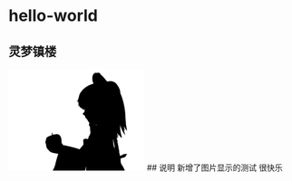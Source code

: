 # hello-world
## 灵梦镇楼
<img whith="240" height="180" src="https://github.com/Mqy2000/hello-world/blob/master/cover.jpg"/>
## 说明
新增了图片显示的测试<tr>
很快乐<tr>

